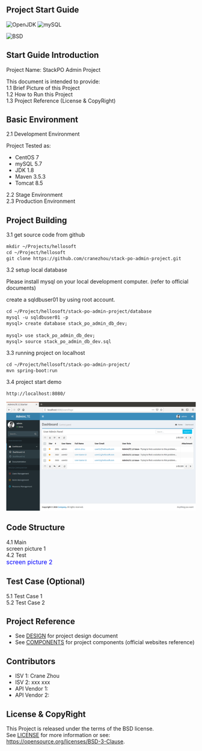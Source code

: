 
Project Start Guide
-----------------------------------

![OpenJDK](https://img.shields.io/badge/OpenJDK-1.8-yellow.svg)
![mySQL](https://img.shields.io/badge/mysql-5.7-blue.svg)

![BSD](https://img.shields.io/badge/License-BSD3-blue.svg)


## Start Guide Introduction

Project Name: StackPO Admin Project  
  
This document is intended to provide:    
1.1 Brief Picture of this Project  
1.2 How to Run this Project  
1.3 Project Reference (License & CopyRight)  

## Basic Environment

2.1 Development Environment  

Project Tested as:  
* CentOS 7 
* mySQL 5.7 
* JDK 1.8
* Maven 3.5.3
* Tomcat 8.5

2.2 Stage Environment  
2.3 Production Environment

## Project Building

3.1 get source code from github

``` 
mkdir ~/Projects/hellosoft
cd ~/Project/hellosoft
git clone https://github.com/cranezhou/stack-po-admin-project.git 
```

3.2 setup local database

Please install mysql on your local development computer. 
(refer to official documents)

create a sqldbuser01 by using root account.

``` 
cd ~/Project/hellosoft/stack-po-admin-project/database
mysql -u sqldbuser01 -p
mysql> create database stack_po_admin_db_dev;

mysql> use stack_po_admin_db_dev;
mysql> source stack_po_admin_db_dev.sql
```

3.3 running project on localhost

``` 
cd ~/Project/hellosoft/stack-po-admin-project/
mvn spring-boot:run 
```

3.4 project start demo

``` html
http://localhost:8080/
```

![screen figure 3.4.1](https://github.com/cranezhou/stack-po-admin-project/blob/master/images/START_scnf030401.png)

## Code Structure

4.1 Main  
screen picture 1 <br>
4.2 Test  
<font color=#0000ff size=3>screen picture 2</font>

## Test Case (Optional) 
5.1 Test Case 1  
5.2 Test Case 2  

## Project Reference
* See [DESIGN](DESIGN) for project design document 
* See [COMPONENTS](COMPONENTS) for project components 
  (official websites reference)

## Contributors
* ISV 1: Crane Zhou
* ISV 2: xxx xxx
* API Vendor 1:
* API Vendor 2:

## License & CopyRight
This Project is released under the terms of the BSD license.  
See [LICENSE](LICENSE) for more information or see:  
https://opensource.org/licenses/BSD-3-Clause.

